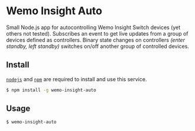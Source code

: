 # Wemo Insight Auto
Small Node.js app for autocontrolling Wemo Insight Switch devices (yet others not tested). Subscribes an event to get live updates from a group of devices defined as controllers. Binary state changes on controllers _(enter standby, left standby)_ switches on/off another group of controlled devices.

## Install

[`nodejs`](https://nodejs.org) and [`npm`](https://npmjs.com) are required to install and use this service.

```bash
$ npm install -g wemo-insight-auto
```

## Usage

```bash
$ wemo-insight-auto
```

